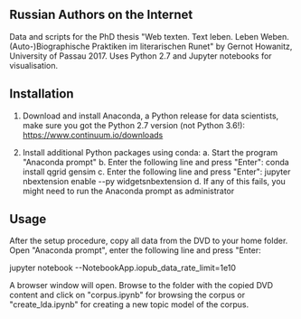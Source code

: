 ## Russian Authors on the Internet

Data and scripts for the PhD thesis "Web texten. Text leben. Leben Weben. (Auto-)Biographische Praktiken im literarischen Runet" by Gernot Howanitz, University of Passau 2017. Uses Python 2.7 and Jupyter notebooks for visualisation.

## Installation

1. Download and install Anaconda, a Python release for data scientists, make sure you got the Python 2.7 version (not Python 3.6!): https://www.continuum.io/downloads 

2. Install additional Python packages using conda:
  a. Start the program "Anaconda prompt"
  b. Enter the following line and press "Enter": conda install qgrid gensim
  c. Enter the following line and press "Enter": jupyter nbextension enable --py widgetsnbextension
  d. If any of this fails, you might need to run the Anaconda prompt as administrator

## Usage

After the setup procedure, copy all data from the DVD to your home folder. Open "Anaconda prompt", enter the following line and press "Enter:

jupyter notebook --NotebookApp.iopub_data_rate_limit=1e10

A browser window will open. Browse to the folder with the copied DVD content and click on "corpus.ipynb" for browsing the corpus or "create_lda.ipynb" for creating a new topic model of the corpus.